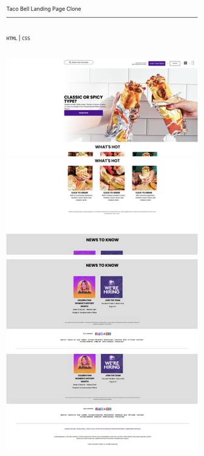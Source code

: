 Taco Bell Landing Page Clone
<hr>
<br>

``HTML`` | ``CSS``


<br>


![](images/tb1.jpg)
![](images/tb2.jpg)
![](images/tb3.jpg)
![](images/tb4.jpg)
